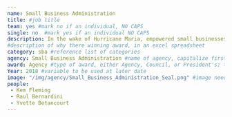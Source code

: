 ```yaml
---
name: Small Business Administration
title: #job title
team: yes #mark no if an individual, NO CAPS
single: no  #mark yes if an individual NO CAPS
description: In the wake of Hurricane Maria, empowered small businesses with information and resources in 94% of the municipalities across Puerto Rico. The hurricane knocked out 80 percent of Puerto Rico’s utility poles and left all 3.4 million residents without electricity, meaning personal outreach and coalition building was essential to reaching communities in need.
#description of why there winning award, in an excel spreadsheet
category: sba #reference list of categories
agency: Small Business Administration #name of agency, capitalize first letter of each name
award: Agency #type of award, either Agency, Council, or President's; this is case sensitive so make sure to match the options listed exactly. This section generates the format of the card
Year: 2018 #variable to be used at later date
image: "/img/agency/Small_Business_Administration_Seal.png" #image needed for Team award (agency seal) and President's award (headshot); leave empty if and individual Agency award
people:
 - Kem Fleming
 - Raul Bernardini
 - Yvette Betancourt
---
```

